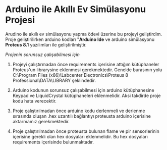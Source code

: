 # Arduino ile Akıllı Ev Simülasyonu Projesi

Arudino ile akıllı ev simülasyonu yapma ödevi üzerine bu projeyi geliştirdim. Proje geliştirilirken arduino kodları "**Arduino Ide** ve arduino simülasyonu **Proteus 8.1** yazılımları ile geliştirilmiştir.

*Projenin sorunsuz çalışabilmesi için*

1. Projeyi çalıştırmadan önce requirements içerisine attığım kütüphaneler Proteus'un librarysine eklenmesi gerekmektedir. Genelde burasının yolu C:\Program Files (x86)\Labcenter Electronics\Proteus 8 Professional\DATA\LIBRARY şeklindedir.

2. Arduino kodunun sorunsuz çalışabilmesi için arduino kütüphanesine Keypad ve LiquidCrystal kütüphaneleri eklenmelidir. Aksi takdirde proje kodu hata verecektir.

3. Proje çalıştırılmadan önce arduino kodu derlenmeli ve derlenme sırasında oluşan .hex uzantılı bağlantıyı proteusta arduino içerisine aktarmamız gerekmektedir.

4. Proje çalıştırılmadan önce proteusta bulunan flame ve pir sensorlerinin içerisine gerekli olan hex dosyaları eklenmelidir. Bu hex dosyaları requirements içerisinde bulunmaktadır.



